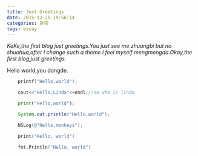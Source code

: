 ```yaml
---
title: Just Greetings
date: 2015-12-25 19:56:14
categories: 杂项
tags: essay
---
```

*KeKe,the first blog just greetings.You just see me zhuangbi but no shuohua,after I change such a theme I feel myself mengmengda.Okay,the first blog,just greetings.*
<!-- more -->Hello world,you dongde.   
```c
	printf("Hello,world");
```
```cpp
	cout<<"Hello,Linda"<<endl;//so who is linda
```

```python
	print("Hello,world");
```

```java
	System.out.println("Hello,world");
```

```ObjectiveC
	NSLog(@"Hello,monkeys");
```
```swift
	print("Hello, world")
```

```go
	fmt.Println("Hello, world")
```

